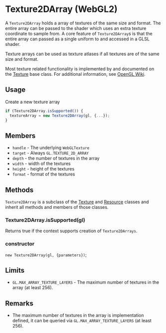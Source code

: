 # Texture2DArray (WebGL2)

A `Texture2DArray` holds a array of textures of the same size and format. The entire array can be passed to the shader which uses an extra texture coordinate  to sample from. A core feature of `Texture2DArray`s is that the entire array can passed as a single uniform to and accessed in a GLSL shader.

Texture arrays can be used as texture atlases if all textures are of the same size and format.

Most texture related functionality is implemented by and documented on the [Texture](texture.md) base class. For additional information, see [OpenGL Wiki](https://www.khronos.org/opengl/wiki/Texture).


## Usage

Create a new texture array
```js
if (Texture2DArray.isSupported()) {
  textureArray = new Texture2DArray(gl, {...});
}
```


## Members

* `handle` - The underlying `WebGLTexture`
* `target` - Always `GL.TEXTURE_2D_ARRAY`
* `depth` - the number of textures in the array
* `width` - width of the textures
* `height` - height of the textures
* `format` - format of the textures


## Methods

`Texture2DArray` is a subclass of the [Texture](texture.md) and [Resource](resource.md) classes and inherit all methods and members of those classes.


### Texture2DArray.isSupported(gl)

Returns true if the context supports creation of `Texture2DArrays`.


### constructor

`new Texture2DArray(gl, {parameters})`;


## Limits

* `GL.MAX_ARRAY_TEXTURE_LAYERS` - The maximum number of textures in the array (at least 256).


## Remarks

* The maximum number of textures in the array is implementation defined, it can be queried via `GL.MAX_ARRAY_TEXTURE_LAYERS` (at least 256).
